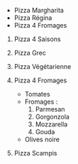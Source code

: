 
* Pizza Margharita
* Pizza Régina
* Pizza 4 Fromages

1. Pizza 4 Saisons
2. Pizza Grec
3. Pizza Végétarienne

1. Pizza 4 Fromages
    * Tomates
    * Fromages :
        1. Parmesan
        2. Gorgonzola
        3. Mozzarella
        3. Gouda
    * Olives noire
2. Pizza Scampis
